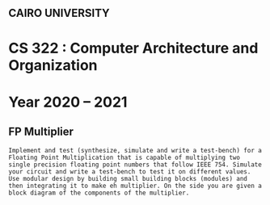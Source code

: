 ## CAIRO UNIVERSITY

# CS 322 : Computer Architecture and Organization

# Year 2020 – 2021

## FP Multiplier

```
Implement and test (synthesize, simulate and write a test-bench) for a Floating Point Multiplication that is capable of multiplying two single precision floating point numbers that follow IEEE 754. Simulate your circuit and write a test-bench to test it on different values. 
Use modular design by building small building blocks (modules) and then integrating it to make eh multiplier. On the side you are given a block diagram of the components of the multiplier.
```

